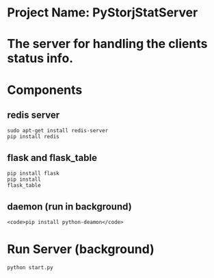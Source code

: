 Project Name: PyStorjStatServer
=====================================================
The server for handling the clients status info.
=====================================================

# Components
## redis server
	sudo apt-get install redis-server
	pip install redis

## flask and flask_table
  <code>pip install flask</code><br>
  <code>pip install flask_table</code>

## daemon (run in background)
	<code>pip install python-deamon</code>
  
# Run Server (background)
	python start.py